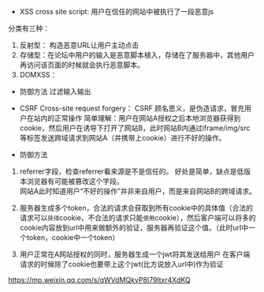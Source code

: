 - XSS
cross site script: 用户在信任的网站中被执行了一段恶意js

分类有三种：
1. 反射型： 构造恶意URL让用户主动点击
2. 存储型：在论坛中用户的输入是恶意脚本植入，存储在了服务器中，其他用户再访问该页面的时候就会执行恶意脚本。
3. DOMXSS：
- 防御方法
过滤输入输出

- CSRF
Cross-site request forgery： CSRF 顾名思义，是伪造请求，冒充用户在站内的正常操作
简单理解：用户在网站A授权之后本地浏览器获得到cookie，然后用户在诱导下打开了网站B，此时网站B内通过iframe/img/src等标签发送跨域请求到网站A（并携带上cookie）进行不好的操作。

- 防御方法
1. referrer字段，检查referrer看来源是不是信任的。 好处是简单，缺点是低版本浏览器有可能被篡改这个字段。  
网站A此时知道用户“不好的操作”并非来自用户，而是来自网站B的跨域请求。

2. 服务器生成多个token，合法的请求会获取到所有cookie中的具体值（合法的请求可以`获得`cookie，不合法的请求只能`使用`cookie），然后客户端可以将多的cookie内容放到url中用来做额外的验证，服务器再验证这个值。（此时url中一个token，cookie中一个token）
3. 用户正常在A网站授权的同时，服务器生成一个jwt将其发送给用户 在客户端请求的时候除了cookie也要带上这个jwt(比方说放入url中)作为验证


https://mp.weixin.qq.com/s/qWVdMQkvP8l79ltxr4XdKQ
